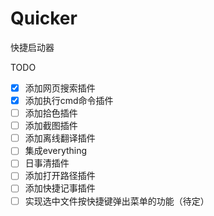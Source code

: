 # Quicker
快捷启动器

TODO
- [x] 添加网页搜索插件
- [x] 添加执行cmd命令插件
- [ ] 添加拾色插件
- [ ] 添加截图插件
- [ ] 添加离线翻译插件
- [ ] 集成everything
- [ ] 日事清插件
- [ ] 添加打开路径插件
- [ ] 添加快捷记事插件
- [ ] 实现选中文件按快捷键弹出菜单的功能（待定）
